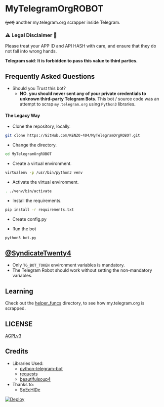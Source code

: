 # MyTelegramOrgROBOT

~~(yet)~~ another my.telegram.org scrapper inside Telegram.

### ⚠ Legal Disclaimer 🚸
Please treat your APP ID and API HASH with care, and ensure that they do not fall into wrong hands.

**Telegram said**: __It is forbidden to pass this value to third parties__.

## Frequently Asked Questions

- Should you Trust this bot?
  - **NO**. __you should never sent any of your private credentials to unknown third-party Telegram Bots__. This bot / source code was an attempt to scrap `my.telegram.org` using `Python3` libraries.


#### The Legacy Way

- Clone the repository, locally.
```sh
git clone https://GitHub.com/KENZO-404/MyTelegramOrgROBOT.git
```

- Change the directory.
```sh
cd MyTelegramOrgROBOT
```

- Create a virtual environment.
```sh
virtualenv -p /usr/bin/python3 venv
```

- Activate the virtual environment.
```sh
. ./venv/bin/activate
```

- Install the requirements.
```sh
pip install -r requirements.txt
```

- Create config.py

- Run the bot
```sh
python3 bot.py
```

## [@SyndicateTwenty4](https://t.me/SyndicateTwenty4)

- Only `TG_BOT_TOKEN` environment variables is mandatory.
- The Telegram Robot should work without setting the non-mandatory variables.

## Learning

Check out the [helper_funcs](https://github.com/KENZO-404/MyTelegramOrgROBOT/tree/master/helper_funcs) directory, to see how my.telegram.org is scrapped.

## LICENSE
[AGPLv3](https://github.com/KENZO-404/MyTelegramOrgROBOT/tree/master/LICENSE)

## Credits

- Libraries Used:
  - [python-telegram-bot](https://github.com/python-telegram-bot/python-telegram-bot)
  - [requests](https://github.com/psf/requests)
  - [beautifulsoup4](https://pypi.org/project/beautifulsoup4)
- Thanks to:
  - [SpEcHlDe](https://tx.me/SpEcHlDe)


[![Deploy](https://www.herokucdn.com/deploy/button.svg)](https://heroku.com/deploy)

